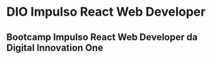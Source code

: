 # DIO Impulso React Web Developer
## Bootcamp Impulso React Web Developer da Digital Innovation One


